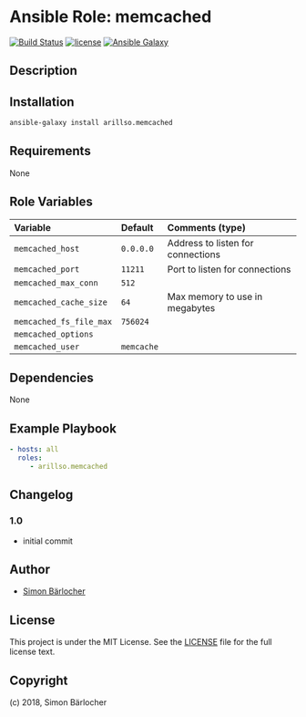 # Ansible Role: memcached

[![Build Status](https://travis-ci.org/arillso/ansible.memcached.svg?branch=master)](https://travis-ci.org/arillso/ansible.memcached) [![license](https://img.shields.io/github/license/mashape/apistatus.svg)](https://sbaerlo.ch/licence) [![Ansible Galaxy](http://img.shields.io/badge/ansible--galaxy-memcached-blue.svg)](https://galaxy.ansible.com/arillso/memcached)

## Description

## Installation

```bash
ansible-galaxy install arillso.memcached
```

## Requirements

None

## Role Variables

| Variable | Default | Comments (type) |
| :--- | :--- | :--- |
| ```memcached_host``` | ```0.0.0.0``` | Address to listen for connections |
| ```memcached_port``` | ```11211``` | Port to listen for connections |
| ```memcached_max_conn``` | ```512``` | |
| ```memcached_cache_size``` |  ```64``` | Max memory to use in megabytes |
| ```memcached_fs_file_max``` | ```756024```| |
| ```memcached_options``` | | |
| ```memcached_user``` | ```memcache``` | |

## Dependencies

None

## Example Playbook

```yml
- hosts: all
  roles:
     - arillso.memcached
```

## Changelog

### 1.0

* initial commit

## Author

* [Simon Bärlocher](https://sbaerlocher.ch)

## License

This project is under the MIT License. See the [LICENSE](https://sbaerlo.ch/licence) file for the full license text.

## Copyright

(c) 2018, Simon Bärlocher